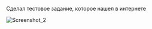Сделал тестовое задание, которое нашел в интернете


![Screenshot_2](https://user-images.githubusercontent.com/88593210/163688419-740c5d88-6502-4b08-8e97-acdfc26d83f9.png)

